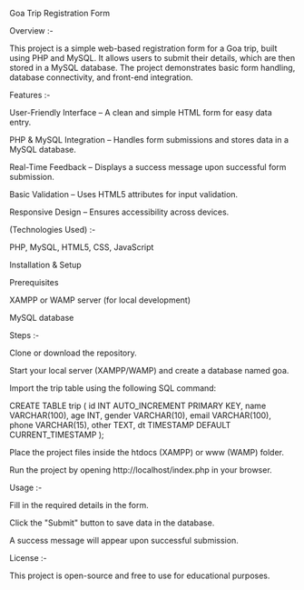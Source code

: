 Goa Trip Registration Form

Overview :-

This project is a simple web-based registration form for a Goa trip, built using PHP and MySQL. It allows users to submit their details, which are then stored in a MySQL database. The project demonstrates basic form handling, database connectivity, and front-end integration.

Features :-

User-Friendly Interface – A clean and simple HTML form for easy data entry.

PHP & MySQL Integration – Handles form submissions and stores data in a MySQL database.

Real-Time Feedback – Displays a success message upon successful form submission.

Basic Validation – Uses HTML5 attributes for input validation.

Responsive Design – Ensures accessibility across devices.

(Technologies Used) :-

PHP, MySQL, HTML5, CSS, JavaScript

Installation & Setup

Prerequisites

XAMPP or WAMP server (for local development)

MySQL database

Steps :-

Clone or download the repository.

Start your local server (XAMPP/WAMP) and create a database named goa.

Import the trip table using the following SQL command:

CREATE TABLE trip (
    id INT AUTO_INCREMENT PRIMARY KEY,
    name VARCHAR(100),
    age INT,
    gender VARCHAR(10),
    email VARCHAR(100),
    phone VARCHAR(15),
    other TEXT,
    dt TIMESTAMP DEFAULT CURRENT_TIMESTAMP
);

Place the project files inside the htdocs (XAMPP) or www (WAMP) folder.

Run the project by opening http://localhost/index.php in your browser.

Usage :-

Fill in the required details in the form.

Click the "Submit" button to save data in the database.

A success message will appear upon successful submission.

License :-

This project is open-source and free to use for educational purposes.
